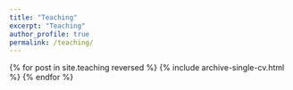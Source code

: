 ```yaml
---
title: "Teaching"
excerpt: "Teaching"
author_profile: true
permalink: /teaching/
---
```


{% for post in site.teaching reversed %}
  {% include archive-single-cv.html %}
{% endfor %}
